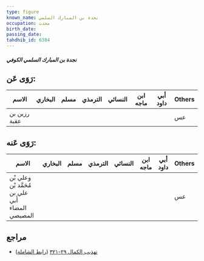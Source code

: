```yaml
---
type: figure
known_name: نجدة بن المبارك السلمي
occupation: محدث
birth_date:
passing_date:
tahdhib_id: 6384
---
```

##### نجدة بن المبارك السلمي الكوفي

## رَوَى عَن:
| الاسم        | البخاري | مسلم | الترمذي | النسائي | ابن ماجه | أبي داود | Others |
| ------------ | ------- | ---- | ------- | ------- | -------- | -------- | ------ |
| رزين بن عقبة |         |      |         |         |          |          | عس     |
## رَوَى عَنه:
| الاسم                                            | البخاري | مسلم | الترمذي | النسائي | ابن ماجه | أبي داود | Others |
| ------------------------------------------------ | ------- | ---- | ------- | ------- | -------- | -------- | ------ |
| وعلي بْن مُحَمَّد بْن علي بن أَبي المضاء المصيصي |         |      |         |         |          |          | عس     |
## مراجع
- [تهذيب الكمال ٢٩-٣٢١](obsidian://open?vault=Tahdhib-al-Kamal&file=Figures/٦٣٨٤-نجدة%20بن%20المبارك%20السلمي%20الكوفي) ([رابط الشاملة](https://shamela.ws/book/3722/15892))